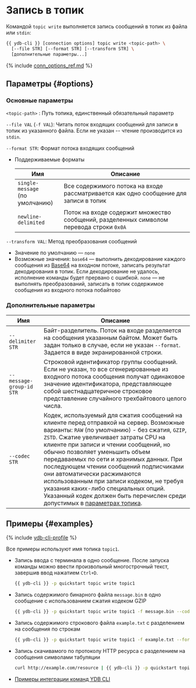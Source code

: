# Запись в топик

Командой `topic write` выполняется запись сообщений в топик из файла или `stdin`:

```bash
{{ ydb-cli }} [connection options] topic write <topic-path> \
  [--file STR] [--format STR] [--transform STR] \
  [дополнительные параметры...] 
```

{% include [conn_options_ref.md](commands/_includes/conn_options_ref.md) %}

## Параметры {#options}

### Основные параметры

`<topic-path>` : Путь топика, единственный обязательный параметр

`--file VAL` (`-f VAL`): Читать поток входящих сообщений для записи в топик из указанного файла. Если не указан -- чтение производится из `stdin`.

`--format STR`: Формат потока входящих сообщений
* Поддерживаемые форматы

  Имя | Описание
  ---|---
  `single-message`<br>(по умолчанию)|Все содержимого потока на входе рассматривается как одно сообщение для записи в топик
  `newline-delimited`|Поток на входе содержит множество сообщений, разделенных символом перевода строки `0x0A`

`--transform VAL`: Метод преобразования сообщений

- Значение по умолчанию — `none`
- Возможные значения:
  `base64` — выполнить декодирование каждого сообщения из [Base64](https://ru.wikipedia.org/wiki/Base64) на входном потоке, записать результат декодирования в топик. Если декодирование не удалось, исполнение команды будет прервано с ошибкой.
  `none` — не выполнять преобразований, записать в топик содержимое сообщения из входного потока побайтово

### Дополнительные параметры

Имя | Описание
---|---
`--delimiter STR` | Байт-разделитель. Поток на входе разделяется на сообщения указанным байтом. Может быть задан только в случае, если не указан `--format`. Задается в виде экранированной строки.
`--message-group-id STR` | Строковой идентификатор группы сообщений. Если не указан, то все сгенерированные из входного потока сообщения получат одинаковое значение идентификатора, представляющее собой шестнадцатеричное строковое представление случайного трехбайтового целого числа.
`--codec STR` | Кодек, используемый для сжатия сообщений на клиенте перед отправкой на сервер. Возможные варианты: `RAW` (по умолчанию) - без сжатия, `GZIP`, `ZSTD`. Сжатие увеличивает затраты CPU на клиенте при записи и чтении сообщений, но обычно позволяет уменьшить объем передаваемых по сети и хранимых данных. При последующем чтении сообщений подписчиками они автоматически расжимаются использованным при записи кодеком, не требуя указания каких-либо специальных опций. Указанный кодек должен быть перечислен среди допустимых в [параметрах топика](topic-create.md#create-options).

## Примеры {#examples}

{% include [ydb-cli-profile](../../_includes/ydb-cli-profile.md) %}

Все примеры используют имя топика `topic1`.

* Запись ввода с терминала в одно сообщение. После запуска команды можно ввести произвольный многострочный текст, завершив ввод нажатием `Ctrl+D`.
  ```bash
  {{ ydb-cli }} -p quickstart topic write topic1
  ```

* Запись содержимого бинарного файла `message.bin` в одно сообщение с использованием сжатия кодеком GZIP
  ```bash
  {{ ydb-cli }} -p quickstart topic write topic1 -f message.bin --codec GZIP
  ```

* Запись содержимого строкового файла `example.txt` с разделением на сообщения по строкам
  ```bash
  {{ ydb-cli }} -p quickstart topic write topic1 -f example.txt --format newline-delimited
  ```

* Запись скачивамого по протоколу HTTP ресурса с разделением на сообщения символами табуляции
  ```bash
  curl http://example.com/resource | {{ ydb-cli }} -p quickstart topic write topic1 --delimiter "\t"
  ```

* [Примеры интеграции команд YDB CLI](topic-pipeline.md)
